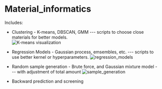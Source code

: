 # Material_informatics
Includes:
- Clustering - K-means, DBSCAN, GMM --- scripts to choose close materials for better models.  
![K-means visualization](https://user-images.githubusercontent.com/50325966/98454482-3574c700-21a8-11eb-85a5-96407b4310ca.png)

- Regression Models - Gaussian process, emsembles, etc. --- scripts to use better kernel or hyperparameters.
![regression_models](https://user-images.githubusercontent.com/50325966/99891931-b1940200-2cb2-11eb-9180-22c1764a4aee.jpg)

- Random sample generation - Brute force, and Gaussian mixture model --- with adjustment of total amount
![sample_generation](https://user-images.githubusercontent.com/50325966/99892016-9b3a7600-2cb3-11eb-94e6-a8606d108f39.jpg)

- Backward prediction and screening
